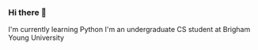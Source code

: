 ### Hi there 👋

I'm currently learning Python
I'm an undergraduate CS student at Brigham Young University
